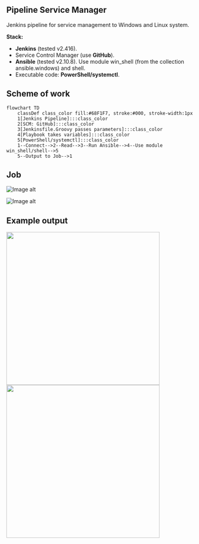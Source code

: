 ## Pipeline Service Manager

Jenkins pipeline for service management to Windows and Linux system.

**Stack:** 
- **Jenkins** (tested v2.416).
- Service Control Manager (use **GitHub**).
- **Ansible** (tested v2.10.8). Use module win_shell (from the collection ansible.windows) and shell.
- Executable code: **PowerShell/systemctl**.

## Scheme of work

```mermaid
flowchart TD
    classDef class_color fill:#68F1F7, stroke:#000, stroke-width:1px
    1[Jenkins Pipeline]:::class_color
    2[SCM: GitHub]:::class_color
    3[Jenkinsfile.Groovy passes parameters]:::class_color
    4[Playbook takes variables]:::class_color
    5[PowerShell/systemctl]:::class_color
    1--Connect-->2--Read-->3--Run Ansible-->4--Use module win_shell/shell-->5
    5--Output to Job-->1
```

## Job

![Image alt](https://github.com/Lifailon/Pipeline-Service-Manager/blob/rsa/Screen/Build-Parameters.jpg)

![Image alt](https://github.com/Lifailon/Pipeline-Service-Manager/blob/rsa/Screen/Stage-View.jpg)

## Example output

<a href="https://github.com/Lifailon/Pipeline-Service-Manager/blob/rsa/Screen/Windows.jpg"><img src="https://github.com/Lifailon/Pipeline-Service-Manager/blob/rsa/Screen/Windows.jpg" width="400"/></a>
<a href="https://github.com/Lifailon/Pipeline-Service-Manager/blob/rsa/Screen/Linux.jpg"><img src="https://github.com/Lifailon/Pipeline-Service-Manager/blob/rsa/Screen/Linux.jpg" width="400"/></a>